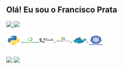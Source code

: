 ## Olá! Eu sou o Francisco Prata
 <div>
  <a href="https://github.com/fcoprata">
  <img height="180em" src="https://github-readme-stats.vercel.app/api?username=fcoprata&show_icons=true&theme=white&include_all_commits=true&count_private=true"/>
  <img height="180em" src="https://github-readme-stats.vercel.app/api/top-langs/?username=fcoprata&layout=compact&langs_count=16&theme=white"/>
</div>
<div style="display: inline_block"><br>
  <img align="center" alt="Python" height="30" width="40" src="https://raw.githubusercontent.com/devicons/devicon/master/icons/python/python-original.svg">
  <img align="center" alt="Anaconda" height="30" width="40" src="https://github.com/devicons/devicon/blob/master/icons/anaconda/anaconda-original-wordmark.svg">
  <img align="center" alt="Flask" height="30" width="40" src="https://github.com/devicons/devicon/blob/master/icons/flask/flask-original-wordmark.svg">
  <img align="center" alt="GCP" height="30" width="40" src="https://github.com/devicons/devicon/blob/master/icons/googlecloud/googlecloud-original-wordmark.svg">
  <img align="center" alt="HTML" height="30" width="40" src="https://github.com/devicons/devicon/blob/master/icons/docker/docker-original.svg">
  <img align="center" alt="Kubernetes" height="30" width="40" src="https://github.com/devicons/devicon/blob/master/icons/kubernetes/kubernetes-plain-wordmark.svg">
</div>
  
  ##
 
<div> 
  <a href = "mailto:fcopratan@gmail.com.br"><img src="https://img.shields.io/badge/-Gmail-%23333?style=for-the-badge&logo=gmail&logoColor=white" target="_blank"></a>
  <a href="https://www.linkedin.com/in/francisco-prata-0602141a1/" target="_blank"><img src="https://img.shields.io/badge/-LinkedIn-%230077B5?style=for-the-badge&logo=linkedin&logoColor=white" target="_blank"></a> 
 
</div>
